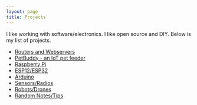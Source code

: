 ```yaml
---
layout: page
title: Projects 
---
```


<p class="message">
I like working with software/electronics. I like open source and DIY. Below is my list of projects.
</p>

* [Routers and Webservers](https://kodiak.beardom.xyz/proj/enor/)
* [PetBuddy - an IoT pet feeder](https://kodiak.beardom.xyz/projects/pb/)
* [Raspberry Pi](https://kodiak.beardom.xyz/projects/raspi/)
* [ESP12/ESP32](https://kodiak.beardom.xyz/projects/esp/)
* [Arduino](https://kodiak.beardom.xyz/projects/arduino/)
* [Sensors/Radios](https://kodiak.beardom.xyz/projects/sr/)
* [Robots/Drones](https://kodiak.beardom.xyz/projects/rd/)
* [Random Notes/Tips](https://kodiak.beardom.xyz/tips/rp/)
